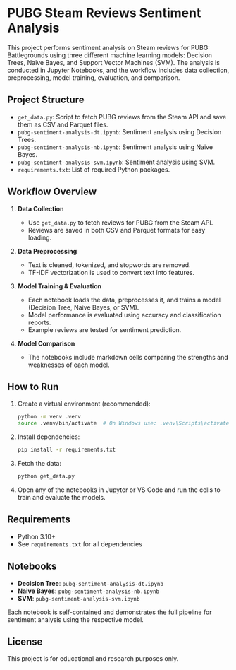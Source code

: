 # PUBG Steam Reviews Sentiment Analysis

This project performs sentiment analysis on Steam reviews for PUBG: Battlegrounds using three different machine learning models: Decision Trees, Naive Bayes, and Support Vector Machines (SVM). The analysis is conducted in Jupyter Notebooks, and the workflow includes data collection, preprocessing, model training, evaluation, and comparison.

## Project Structure
- `get_data.py`: Script to fetch PUBG reviews from the Steam API and save them as CSV and Parquet files.
- `pubg-sentiment-analysis-dt.ipynb`: Sentiment analysis using Decision Trees.
- `pubg-sentiment-analysis-nb.ipynb`: Sentiment analysis using Naive Bayes.
- `pubg-sentiment-analysis-svm.ipynb`: Sentiment analysis using SVM.
- `requirements.txt`: List of required Python packages.

## Workflow Overview
1. **Data Collection**
   - Use `get_data.py` to fetch reviews for PUBG from the Steam API.
   - Reviews are saved in both CSV and Parquet formats for easy loading.

2. **Data Preprocessing**
   - Text is cleaned, tokenized, and stopwords are removed.
   - TF-IDF vectorization is used to convert text into features.

3. **Model Training & Evaluation**
   - Each notebook loads the data, preprocesses it, and trains a model (Decision Tree, Naive Bayes, or SVM).
   - Model performance is evaluated using accuracy and classification reports.
   - Example reviews are tested for sentiment prediction.

4. **Model Comparison**
   - The notebooks include markdown cells comparing the strengths and weaknesses of each model.

## How to Run
1. Create a virtual environment (recommended):
   ```bash
   python -m venv .venv
   source .venv/bin/activate  # On Windows use: .venv\Scripts\activate
   ```
2. Install dependencies:
   ```bash
   pip install -r requirements.txt
   ```
3. Fetch the data:
   ```bash
   python get_data.py
   ```
4. Open any of the notebooks in Jupyter or VS Code and run the cells to train and evaluate the models.

## Requirements
- Python 3.10+
- See `requirements.txt` for all dependencies

## Notebooks
- **Decision Tree**: `pubg-sentiment-analysis-dt.ipynb`
- **Naive Bayes**: `pubg-sentiment-analysis-nb.ipynb`
- **SVM**: `pubg-sentiment-analysis-svm.ipynb`

Each notebook is self-contained and demonstrates the full pipeline for sentiment analysis using the respective model.

## License
This project is for educational and research purposes only.
